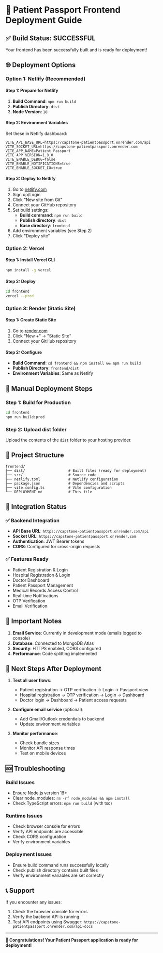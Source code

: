 # 🚀 Patient Passport Frontend Deployment Guide

## ✅ **Build Status: SUCCESSFUL**
Your frontend has been successfully built and is ready for deployment!

## 🌐 **Deployment Options**

### **Option 1: Netlify (Recommended)**

#### **Step 1: Prepare for Netlify**
1. **Build Command**: `npm run build`
2. **Publish Directory**: `dist`
3. **Node Version**: `18`

#### **Step 2: Environment Variables**
Set these in Netlify dashboard:
```
VITE_API_BASE_URL=https://capstone-patientpassport.onrender.com/api
VITE_SOCKET_URL=https://capstone-patientpassport.onrender.com
VITE_APP_NAME=Patient Passport
VITE_APP_VERSION=1.0.0
VITE_ENABLE_DEBUG=false
VITE_ENABLE_NOTIFICATIONS=true
VITE_ENABLE_SOCKET_IO=true
```

#### **Step 3: Deploy to Netlify**
1. Go to [netlify.com](https://netlify.com)
2. Sign up/Login
3. Click "New site from Git"
4. Connect your GitHub repository
5. Set build settings:
   - **Build command**: `npm run build`
   - **Publish directory**: `dist`
   - **Base directory**: `frontend`
6. Add environment variables (see Step 2)
7. Click "Deploy site"

### **Option 2: Vercel**

#### **Step 1: Install Vercel CLI**
```bash
npm install -g vercel
```

#### **Step 2: Deploy**
```bash
cd frontend
vercel --prod
```

### **Option 3: Render (Static Site)**

#### **Step 1: Create Static Site**
1. Go to [render.com](https://render.com)
2. Click "New +" → "Static Site"
3. Connect your GitHub repository

#### **Step 2: Configure**
- **Build Command**: `cd frontend && npm install && npm run build`
- **Publish Directory**: `frontend/dist`
- **Environment Variables**: Same as Netlify

## 🔧 **Manual Deployment Steps**

### **Step 1: Build for Production**
```bash
cd frontend
npm run build:prod
```

### **Step 2: Upload dist folder**
Upload the contents of the `dist` folder to your hosting provider.

## 📁 **Project Structure**
```
frontend/
├── dist/                    # Built files (ready for deployment)
├── src/                     # Source code
├── netlify.toml             # Netlify configuration
├── package.json             # Dependencies and scripts
├── vite.config.ts           # Vite configuration
└── DEPLOYMENT.md            # This file
```

## 🔗 **Integration Status**

### ✅ **Backend Integration**
- **API Base URL**: `https://capstone-patientpassport.onrender.com/api`
- **Socket URL**: `https://capstone-patientpassport.onrender.com`
- **Authentication**: JWT Bearer tokens
- **CORS**: Configured for cross-origin requests

### ✅ **Features Ready**
- Patient Registration & Login
- Hospital Registration & Login
- Doctor Dashboard
- Patient Passport Management
- Medical Records Access Control
- Real-time Notifications
- OTP Verification
- Email Verification

## 🚨 **Important Notes**

1. **Email Service**: Currently in development mode (emails logged to console)
2. **Database**: Connected to MongoDB Atlas
3. **Security**: HTTPS enabled, CORS configured
4. **Performance**: Code splitting implemented

## 🎯 **Next Steps After Deployment**

1. **Test all user flows**:
   - Patient registration → OTP verification → Login → Passport view
   - Hospital registration → OTP verification → Login → Dashboard
   - Doctor login → Dashboard → Patient access requests

2. **Configure email service** (optional):
   - Add Gmail/Outlook credentials to backend
   - Update environment variables

3. **Monitor performance**:
   - Check bundle sizes
   - Monitor API response times
   - Test on mobile devices

## 🆘 **Troubleshooting**

### **Build Issues**
- Ensure Node.js version 18+
- Clear node_modules: `rm -rf node_modules && npm install`
- Check TypeScript errors: `npm run build` (with tsc)

### **Runtime Issues**
- Check browser console for errors
- Verify API endpoints are accessible
- Check CORS configuration
- Verify environment variables

### **Deployment Issues**
- Ensure build command runs successfully locally
- Check publish directory contains built files
- Verify environment variables are set correctly

## 📞 **Support**
If you encounter any issues:
1. Check the browser console for errors
2. Verify the backend API is running
3. Test API endpoints using Swagger: `https://capstone-patientpassport.onrender.com/api-docs`

---

**🎉 Congratulations! Your Patient Passport application is ready for deployment!**
